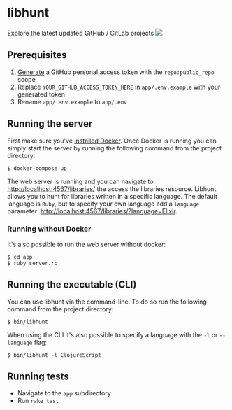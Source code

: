 # libhunt
 Explore the latest updated GitHub / GitLab projects
 ![](https://github.com/richardvenneman/libhunt/workflows/ruby/badge.svg)

## Prerequisites

1. [Generate](https://help.github.com/en/github/authenticating-to-github/creating-a-personal-access-token-for-the-command-line) a GitHub personal access token with the `repo:public_repo` scope
2. Replace `YOUR_GITHUB_ACCESS_TOKEN_HERE` in `app/.env.example` with your generated token
3. Rename `app/.env.example` to `app/.env`

## Running the server

First make sure you've [installed Docker](https://docs.docker.com/install/). Once Docker is running you can simply start the server by running the following command from the project directory:

```shell
$ docker-compose up
```

The web server is running and you can navigate to [http://localhost:4567/libraries/](http://localhost:4567/libraries/) the access the libraries resource. Libhunt allows you to hunt for libraries written in a specific language. The default language is `Ruby`, but to specify your own language add a `language` parameter: [http://localhost:4567/libraries/?language=Elixir](http://localhost:4567/libraries/?language=Elixir).

### Running without Docker

It's also possible to run the web server without docker:

```shell
$ cd app
$ ruby server.rb
```

## Running the executable (CLI)

You can use libhunt via the command-line. To do so run the following command from the project directory:

```shell
$ bin/libhunt
```

When using the CLI it's also possible to specify a language with the `-l` or `--language` flag:

```shell
$ bin/libhunt -l ClojureScript
```

## Running tests

- Navigate to the `app` subdirectory
- Run `rake test`
